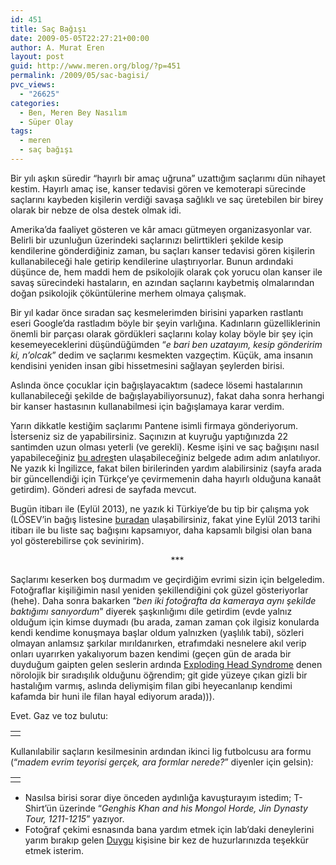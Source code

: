 ```yaml
---
id: 451
title: Saç Bağışı
date: 2009-05-05T22:27:21+00:00
author: A. Murat Eren
layout: post
guid: http://www.meren.org/blog/?p=451
permalink: /2009/05/sac-bagisi/
pvc_views:
  - "26625"
categories:
  - Ben, Meren Bey Nasılım
  - Süper Olay
tags:
  - meren
  - saç bağışı
---
```

Bir yılı aşkın süredir &#8220;hayırlı bir amaç uğruna&#8221; uzattığım saçlarımı dün nihayet kestim. Hayırlı amaç ise, kanser tedavisi gören ve kemoterapi sürecinde saçlarını kaybeden kişilerin verdiği savaşa sağlıklı ve saç üretebilen bir birey olarak bir nebze de olsa destek olmak idi.

Amerika&#8217;da faaliyet gösteren ve kâr amacı gütmeyen organizasyonlar var. Belirli bir uzunluğun üzerindeki saçlarınızı belirttikleri şekilde kesip kendilerine gönderdiğiniz zaman, bu saçları kanser tedavisi gören kişilerin kullanabileceği hale getirip kendilerine ulaştırıyorlar. Bunun ardındaki düşünce de, hem maddi hem de psikolojik olarak çok yorucu olan kanser ile savaş sürecindeki hastaların, en azından saçlarını kaybetmiş olmalarından doğan psikolojik çöküntülerine merhem olmaya çalışmak.

Bir yıl kadar önce sıradan saç kesmelerimden birisini yaparken rastlantı eseri Google&#8217;da rastladım böyle bir şeyin varlığına. Kadınların güzelliklerinin önemli bir parçası olarak gördükleri saçlarını kolay kolay böyle bir şey için kesemeyeceklerini düşündüğümden &#8220;_e bari ben uzatayım, kesip gönderirim ki, n&#8217;olcak_&#8221; dedim ve saçlarımı kesmekten vazgeçtim. Küçük, ama insanın kendisini yeniden insan gibi hissetmesini sağlayan şeylerden birisi.

Aslında önce çocuklar için bağışlayacaktım (sadece lösemi hastalarının kullanabileceği şekilde de bağışlayabiliyorsunuz), fakat daha sonra herhangi bir kanser hastasının kullanabilmesi için bağışlamaya karar verdim.

Yarın dikkatle kestiğim saçlarımı Pantene isimli firmaya gönderiyorum. İsterseniz siz de yapabilirsiniz. Saçınızın at kuyruğu yaptığınızda 22 santimden uzun olması yeterli (ve gerekli). Kesme işini ve saç bağışını nasıl yapabileceğiniz [bu adres](http://www.pantene.com/en-US/PanteneBeautifulLengths/Details/beautiful-lengths-make-the-cut.aspx)ten ulaşabileceğiniz belgede adım adım anlatılıyor. Ne yazık ki İngilizce, fakat bilen birilerinden yardım alabilirsiniz (sayfa arada bir güncellendiği için Türkçe&#8217;ye çevirmemenin daha hayırlı olduğuna kanaât getirdim). Gönderi adresi de sayfada mevcut.

Bugün itibarı ile (Eylül 2013), ne yazık ki Türkiye&#8217;de bu tip bir çalışma yok (LÖSEV&#8217;in bağış listesine [buradan](http://www.losev.org.tr/v2/tr/content.asp?ctID=428) ulaşabilirsiniz, fakat yine Eylül 2013 tarihi itibarı ile bu liste saç bağışını kapsamıyor, daha kapsamlı bilgisi olan bana yol gösterebilirse çok sevinirim).

<p style="text-align: center; padding-left: 30px;">
  ***
</p>

Saçlarımı keserken boş durmadım ve geçirdiğim evrimi sizin için belgeledim. Fotoğraflar kişiliğimin nasıl yeniden şekillendiğini çok güzel gösteriyorlar (hehe). Daha sonra bakarken &#8220;_ben iki fotoğrafta da kameraya aynı şekilde baktığımı sanıyordum_&#8221; diyerek şaşkınlığımı dile getirdim (evde yalnız olduğum için kimse duymadı (bu arada, zaman zaman çok ilgisiz konularda kendi kendime konuşmaya başlar oldum yalnızken (yaşlılık tabi), sözleri olmayan anlamsız şarkılar mırıldanırken, etrafımdaki nesnelere akıl verip onları uyarırken yakalıyorum bazen kendimi (geçen gün de arada bir duyduğum gaipten gelen seslerin ardında [Exploding Head Syndrome](http://en.wikipedia.org/wiki/Exploding_head_syndrome) denen nörolojik bir sıradışılık olduğunu öğrendim; git gide yüzeye çıkan gizli bir hastalığım varmış, aslında deliymişim filan gibi heyecanlanıp kendimi kafamda bir huni ile filan hayal ediyorum arada))).

Evet. Gaz ve toz bulutu:

<table width="100%" border="0">
  <tr>
    <td align="center">
      <img alt="" src="http://lh3.ggpht.com/_x7Afx6WcB1c/SgDpAUlpMUI/AAAAAAAAFHw/vhftQSddBSw/s800/step1.jpg" />
    </td>
  </tr>
</table>

Kullanılabilir saçların kesilmesinin ardından ikinci lig futbolcusu ara formu (&#8220;_madem evrim teyorisi gerçek, ara formlar nerede?_&#8221; diyenler için gelsin)<em id="__mceDel">:</em>

<table width="100%" border="0">
  <tr>
    <td align="center">
      <img alt="" src="http://lh5.ggpht.com/_x7Afx6WcB1c/SgDpAVi_0sI/AAAAAAAAFH4/PcoFOHf9TyY/s800/step2.jpg" />
    </td>
  </tr>
</table>

  * Nasılsa birisi sorar diye önceden aydınlığa kavuşturayım istedim; T-Shirt&#8217;ün üzerinde &#8220;_Genghis Khan and his Mongol Horde, Jin Dynasty Tour, 1211-1215_&#8221; yazıyor.
  * Fotoğraf çekimi esnasında bana yardım etmek için lab&#8217;daki deneylerini yarım bırakıp gelen [Duygu](http://biyolokum.com) kişisine bir kez de huzurlarınızda teşekkür etmek isterim.